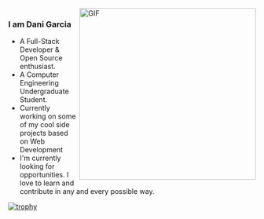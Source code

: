 <img width="359" height="349.5" align="right" alt="GIF" src="https://media1.tenor.com/images/237ff17bc98383883f1bcbb307a8f344/tenor.gif?itemid=17254754" />


### I am Dani Garcia
- A Full-Stack Developer & Open Source enthusiast.
- A Computer Engineering Undergraduate Student. 
- Currently working on some of my cool side projects based on Web Development
- I'm currently looking for opportunities. I love to learn and contribute in any and every possible way.

[![trophy](https://github-profile-trophy.vercel.app/?username=QueeNFrisk&theme=onedark)](https://github.com/QueeNFrisk/github-profile-trophy)


